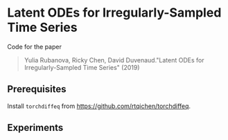 # Latent ODEs for Irregularly-Sampled Time Series

Code for the paper
> Yulia Rubanova, Ricky Chen, David Duvenaud."Latent ODEs for Irregularly-Sampled Time Series" (2019)


## Prerequisites

Install `torchdiffeq` from https://github.com/rtqichen/torchdiffeq.

## Experiments

